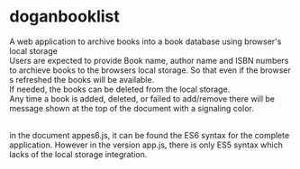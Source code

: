 # doganbooklist
A web application to archive books into a book database using browser's local storage
<br>
Users are expected to provide Book name, author name and ISBN numbers to archieve books to the browsers local storage. So that even if the browser s refreshed the books will be available.
<br>
If needed, the books can be deleted from the local storage.
<br>
Any time a book is added, deleted, or failed to add/remove there will be message shown at the top of the document with a signaling color.

<br> 
in the document appes6.js, it can be found the ES6 syntax for the complete application. However in the version app.js, there is only ES5 syntax which lacks of the local storage integration.
